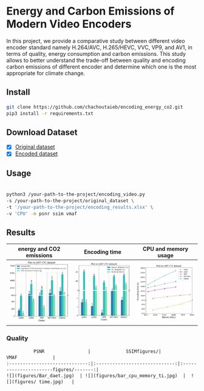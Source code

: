 # Energy and Carbon Emissions of Modern Video Encoders
In this project,  we provide a comparative study between different video encoder standard namely H.264/AVC, H.265/HEVC, VVC, VP9, and AV1,  in terms of quality, energy consumption and carbon emissions. This study allows  to better understand the trade-off between quality and encoding carbon emissions of different encoder and determine which one is the most appropriate for climate change.

## Install 


```bash
git clone https://github.com/chachoutaieb/encoding_energy_co2.git
pip3 install -r requirements.txt

```

## Download Dataset

- [x] [Original dataset](https://jvet.hhi.fraunhofer.de/)
- [x] [Encoded dataset](https://drive.google.com/uc?export=download&id=1ahQP7uaV7-ENN5bSBzgW3GAN72bnya6s)

## Usage

```bash

python3 /your-path-to-the-project/encoding_video.py
-s /your-path-to-the-project/original_dataset \
-t '/your-path-to-the-project/encoding_results.xlsx' \
-v 'CPU' -m psnr ssim vmaf

```
## Results


  energy and CO2 emissions     |  Encoding time                |  CPU and memory usage         | 
:-----------------------------:|:-----------------------------:|:-----------------------------:|
 ![](figures/Bar_dataset.jpg)  | ![](figures/bar_cpu_memory_time.jpg)  |  ![](figures/line_dataset_time.jpg)   |
 
 ### Quality
 ```
           PSNR                |             SSIMfigures/|              VMAF             | 
:-----------------------------:|:-----------------------------:|:----------------------figures/-------:|
 ![](figures/Bar_daet.jpg)  | ![](figures/bar_cpu_memory_ti.jpg)  |  ![](figures/ time.jpg)   |



